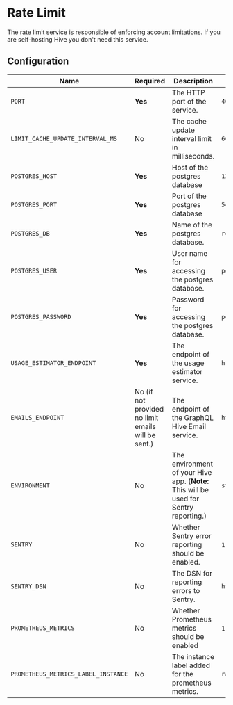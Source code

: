# Rate Limit

The rate limit service is responsible of enforcing account limitations.
If you are self-hosting Hive you don't need this service.

## Configuration

| Name                                | Required                                           | Description                                                                           | Example Value                                        |
| ----------------------------------- | -------------------------------------------------- | ------------------------------------------------------------------------------------- | ---------------------------------------------------- |
| `PORT`                              | **Yes**                                            | The HTTP port of the service.                                                         | `4012`                                               |
| `LIMIT_CACHE_UPDATE_INTERVAL_MS`    | No                                                 | The cache update interval limit in milliseconds.                                      | `60_000`                                             |
| `POSTGRES_HOST`                     | **Yes**                                            | Host of the postgres database                                                         | `127.0.0.1`                                          |
| `POSTGRES_PORT`                     | **Yes**                                            | Port of the postgres database                                                         | `5432`                                               |
| `POSTGRES_DB`                       | **Yes**                                            | Name of the postgres database.                                                        | `registry`                                           |
| `POSTGRES_USER`                     | **Yes**                                            | User name for accessing the postgres database.                                        | `postgres`                                           |
| `POSTGRES_PASSWORD`                 | **Yes**                                            | Password for accessing the postgres database.                                         | `postgres`                                           |
| `USAGE_ESTIMATOR_ENDPOINT`          | **Yes**                                            | The endpoint of the usage estimator service.                                          | `http://127.0.0.1:4011`                              |
| `EMAILS_ENDPOINT`                   | No (if not provided no limit emails will be sent.) | The endpoint of the GraphQL Hive Email service.                                       | `http://127.0.0.1:6260`                              |
| `ENVIRONMENT`                       | No                                                 | The environment of your Hive app. (**Note:** This will be used for Sentry reporting.) | `staging`                                            |
| `SENTRY`                            | No                                                 | Whether Sentry error reporting should be enabled.                                     | `1` (enabled) or `0` (disabled)                      |
| `SENTRY_DSN`                        | No                                                 | The DSN for reporting errors to Sentry.                                               | `https://dooobars@o557896.ingest.sentry.io/12121212` |
| `PROMETHEUS_METRICS`                | No                                                 | Whether Prometheus metrics should be enabled                                          | `1` (enabled) or `0` (disabled)                      |
| `PROMETHEUS_METRICS_LABEL_INSTANCE` | No                                                 | The instance label added for the prometheus metrics.                                  | `rate-limit`                                         |
